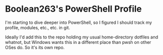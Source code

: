 # Boolean263's PowerShell Profile

I'm starting to dive deeper into PowerShell, so I figured I should track my profile, modules, etc., etc. in git.

Ideally I'd add this to the repo holding my usual home-directory dotfiles and whatnot, but Windows wants this in a different place than pwsh on other OSes do. So it's its own repo.

